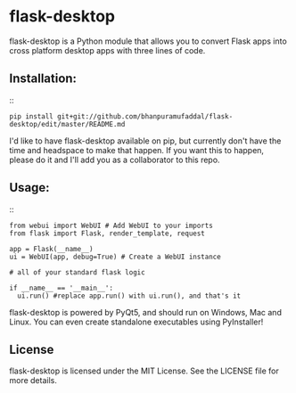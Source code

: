 # flask-desktop

flask-desktop is a Python module that allows you to convert Flask apps into cross platform desktop apps with three lines of code.

## Installation:

::

    pip install git+git://github.com/bhanpuramufaddal/flask-desktop/edit/master/README.md

I'd like to have flask-desktop available on pip, but currently don't have the time and headspace to make that happen. If you want this to happen, please do it and I'll add you as a collaborator to this repo.

## Usage:

::

    from webui import WebUI # Add WebUI to your imports
    from flask import Flask, render_template, request

    app = Flask(__name__)
    ui = WebUI(app, debug=True) # Create a WebUI instance

    # all of your standard flask logic

    if __name__ == '__main__':
      ui.run() #replace app.run() with ui.run(), and that's it

flask-desktop is powered by PyQt5, and should run on Windows, Mac and Linux. You can even create standalone executables using PyInstaller!

## License

flask-desktop is licensed under the MIT License. See the LICENSE file for more details.
